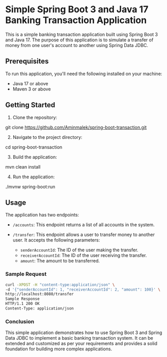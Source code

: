 # Simple Spring Boot 3 and Java 17 Banking Transaction Application

This is a simple banking transaction application built using Spring Boot 3 and Java 17. The purpose of this application is to simulate a transfer of money from one user's account to another using Spring Data JDBC.

## Prerequisites

To run this application, you'll need the following installed on your machine:

- Java 17 or above
- Maven 3 or above

## Getting Started

1. Clone the repository:

git clone https://github.com/Aminmalek/spring-boot-transaction.git


2. Navigate to the project directory:

cd spring-boot-transaction


3. Build the application:

mvn clean install


4. Run the application:

./mvnw spring-boot:run


## Usage

The application has two endpoints:

- `/accounts`: This endpoint returns a list of all accounts in the system.

- `/transfer`: This endpoint allows a user to transfer money to another user. It accepts the following parameters:

  - `senderAccountId`: The ID of the user making the transfer.
  - `receiverAccountId`: The ID of the user receiving the transfer.
  - `amount`: The amount to be transferred.

### Sample Request

```bash
curl -XPOST -H "content-type:application/json" \
-d '{"senderAccountId": 1, "receiverAccountId": 2, "amount": 100}' \
http://localhost:8080/transfer
Sample Response
HTTP/1.1 200 OK
Content-Type: application/json
```
### Conclusion
This simple application demonstrates how to use Spring Boot 3 and Spring Data JDBC to implement a basic banking transaction system. It can be extended and customized as per your requirements and provides a solid foundation for building more complex applications.
